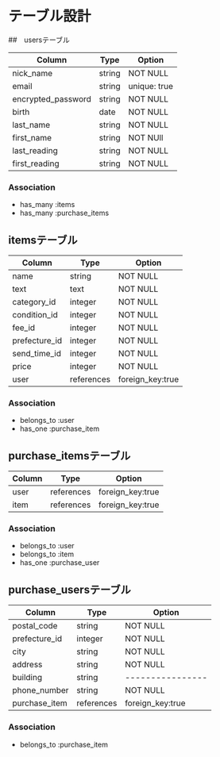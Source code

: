 # テーブル設計

##　usersテーブル

| Column             | Type   | Option       |
| ------------------ | ------ | ------------ |
| nick_name          | string | NOT NULL     |
| email              | string | unique: true |
| encrypted_password | string | NOT NULL     |
| birth              | date   | NOT NULL     |
| last_name          | string | NOT NULL     |
| first_name         | string | NOT NUll     |
| last_reading       | string | NOT NULL     |
| first_reading      | string | NOT NULL     |

### Association

- has_many :items
- has_many  :purchase_items

## itemsテーブル

| Column        | Type       | Option           |
| ------------- | ---------- | ---------------- |
| name          | string     | NOT NULL         |
| text          | text       | NOT NULL         |
| category_id   | integer    | NOT NULL         |
| condition_id  | integer    | NOT NULL         |
| fee_id        | integer    | NOT NULL         |
| prefecture_id | integer    | NOT NULL         |
| send_time_id  | integer    | NOT NULL         |
| price         | integer    | NOT NULL         |
| user          | references | foreign_key:true |

### Association

- belongs_to :user
- has_one    :purchase_item


## purchase_itemsテーブル

| Column     | Type       | Option           |
| ---------- | ---------- | ---------------- |
| user       | references | foreign_key:true |
| item       | references | foreign_key:true |


### Association

- belongs_to :user
- belongs_to :item
- has_one    :purchase_user


## purchase_usersテーブル

| Column        | Type       | Option           |
| ------------- | ---------- | ---------------- | 
| postal_code   | string     | NOT NULL         |
| prefecture_id | integer    | NOT NULL         |
| city          | string     | NOT NULL         | 
| address       | string     | NOT NULL         |
| building      | string     | ---------------- |
| phone_number  | string     | NOT NULL         |
| purchase_item | references | foreign_key:true |

### Association
- belongs_to :purchase_item